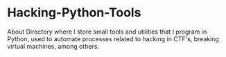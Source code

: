 # Hacking-Python-Tools

About Directory where I store small tools and utilities that I program in Python, used to automate processes related to hacking in CTF's, breaking virtual machines, among others.
